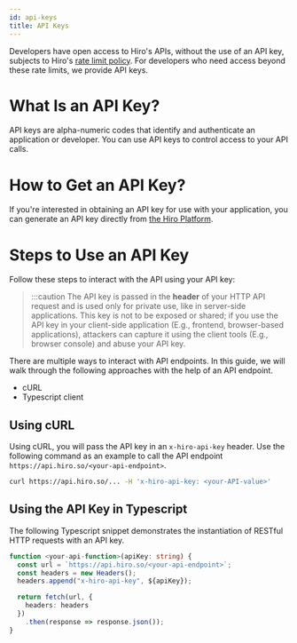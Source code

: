 ```yaml
---
id: api-keys
title: API Keys
---
```


Developers have open access to Hiro's APIs, without the use of an API key, subjects to Hiro's [rate limit policy](https://docs.hiro.so/rate-limiting). For developers who need access beyond these rate limits, we provide API keys.

# What Is an API Key?

API keys are alpha-numeric codes that identify and authenticate an application or developer. You can use API keys to control access to your API calls.

# How to Get an API Key?

If you're interested in obtaining an API key for use with your application, you can generate an API key directly from [the Hiro Platform](https://platform.hiro.so/).

# Steps to Use an API Key

Follow these steps to interact with the API using your API key:

> :::caution
> The API key is passed in the **header** of your HTTP API request and is used only for private use, like in server-side applications. This key is not to be exposed or shared; if you use the API key in your client-side application (E.g., frontend, browser-based applications), attackers can capture it using the client tools (E.g., browser console) and abuse your API key.

There are multiple ways to interact with API endpoints. In this guide, we will walk through the following approaches with the help of an API endpoint.

- cURL
- Typescript client

## Using cURL

Using cURL, you will pass the API key in an `x-hiro-api-key` header. Use the following command as an example to call the API endpoint `https://api.hiro.so/<your-api-endpoint>`.

```sh
curl https://api.hiro.so/... -H 'x-hiro-api-key: <your-API-value>'
```

## Using the API Key in Typescript

The following Typescript snippet demonstrates the instantiation of RESTful HTTP requests with an API key.

```typescript
function <your-api-function>(apiKey: string) {
  const url = `https://api.hiro.so/<your-api-endpoint>`;
  const headers = new Headers();
  headers.append("x-hiro-api-key", ${apiKey});

  return fetch(url, {
    headers: headers
  })
    .then(response => response.json());
}
```
